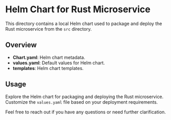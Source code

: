 # Helm Chart for Rust Microservice

This directory contains a local Helm chart used to package and deploy the Rust microservice from the `src` directory.

## Overview

- **Chart.yaml**: Helm chart metadata.
- **values.yaml**: Default values for Helm chart.
- **templates**: Helm chart templates.
  
## Usage

Explore the Helm chart for packaging and deploying the Rust microservice. Customize the `values.yaml` file based on your deployment requirements.

Feel free to reach out if you have any questions or need further clarification.
